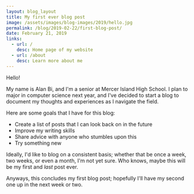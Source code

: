 ```yaml
---
layout: blog_layout
title: My first ever blog post
image: /assets/images/blog-images/2019/hello.jpg
permalink: /blog/2019-02-22/first-blog-post/
date: February 21, 2019
links: 
  - url: /
    desc: Home page of my website
  - url: /about
    desc: Learn more about me
---
```


Hello!

My name is Alan Bi, and I'm a senior at Mercer Island High School. I plan to major in computer science next year, and I've decided to start a blog to document my thoughts and experiences as I navigate the field. 

Here are some goals that I have for this blog: 

* Create a list of posts that I can look back on in the future
* Improve my writing skills
* Share advice with anyone who stumbles upon this
* Try something new 

Ideally, I'd like to blog on a consistent basis; whether that be once a week, two weeks, or even a month, I'm not yet sure. Who knows, maybe this will be my first and _last_ post ever. 

Anyways, this concludes my first blog post; hopefully I'll have my second one up in the next week or two.
